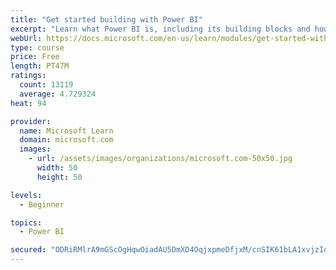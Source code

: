 ```yaml
---
title: "Get started building with Power BI"
excerpt: "Learn what Power BI is, including its building blocks and how they work together."
webUrl: https://docs.microsoft.com/en-us/learn/modules/get-started-with-power-bi/
type: course
price: Free
length: PT47M
ratings:
  count: 13119
  average: 4.729324
heat: 94

provider:
  name: Microsoft Learn
  domain: microsoft.com
  images:
    - url: /assets/images/organizations/microsoft.com-50x50.jpg
      width: 50
      height: 50

levels:
  - Beginner

topics:
  - Power BI

secured: "ODRiRMlrA9mGScOgHqwOiadAU5DmXD4OqjxpmeDfjxM/cnSIK61bLA1xvjzIdTZ2yd/4DPqIQLs7fOm1s35dxP1h7G29rO7YpU/gyM5YygnrbLmG81gXRAz+3PPGdt6b3MrJOyCzEQjl2soJ6GeWcrdoRtHPekQs5NFBDaqeSa/Rp9LhZnGBCudssUge2XDKcaEFEXv7gGyo3v7nE5rKGS13AMeAS6lnAGa9c0XX+z+vorEf/tjXO+ci5Dgva8hzyqpF/DK19wIiSU8VblVkO7uoIyN/40Uv7GxOm3pbd9DWoCm5gDMWxIIt2cQuuzvdsIW6QNemC73YTdIVZ7MPGPV8QSZBDZlKp0LxWeqNojEeFZRKUKGMvysaqBsT7z0um+3bqxU7n8vr4KoZAy/fiA==;gSXuZds6IGY1KG9QTwfd7w=="
---
```


